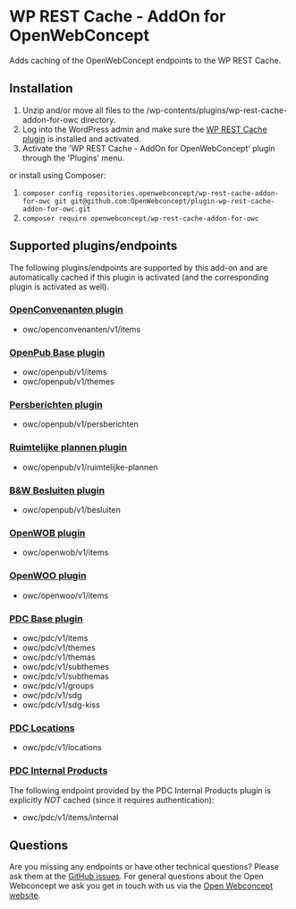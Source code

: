 # WP REST Cache - AddOn for OpenWebConcept

Adds caching of the OpenWebConcept endpoints to the WP REST Cache.

## Installation

1. Unzip and/or move all files to the /wp-contents/plugins/wp-rest-cache-addon-for-owc directory.
2. Log into the WordPress admin and make sure the [WP REST Cache plugin](https://wordpress.org/plugins/wp-rest-cache/) is installed and activated.
3. Activate the 'WP REST Cache - AddOn for OpenWebConcept' plugin through the 'Plugins' menu.

or install using Composer:

1. `composer config repositories.openwebconcept/wp-rest-cache-addon-for-owc git git@github.com:OpenWebconcept/plugin-wp-rest-cache-addon-for-owc.git`
2. `composer require openwebconcept/wp-rest-cache-addon-for-owc`

## Supported plugins/endpoints

The following plugins/endpoints are supported by this add-on and are automatically cached if this plugin is activated (and the corresponding plugin is activated as well).

### [OpenConvenanten plugin](https://github.com/OpenWebconcept/plugin-openconvenanten)

* owc/openconvenanten/v1/items

### [OpenPub Base plugin](https://github.com/OpenWebconcept/plugin-openpub-base)

* owc/openpub/v1/items
* owc/openpub/v1/themes

### [Persberichten plugin](https://github.com/OpenWebconcept/plugin-openpub-persberichten)

* owc/openpub/v1/persberichten

### [Ruimtelijke plannen plugin](https://github.com/OpenWebconcept/plugin-ruimtelijke-plannen)

* owc/openpub/v1/ruimtelijke-plannen

### [B&W Besluiten plugin](https://github.com/OpenWebconcept/plugin-b-w-besluiten)

* owc/openpub/v1/besluiten

### [OpenWOB plugin](https://github.com/OpenWebconcept/plugin-openwob)

* owc/openwob/v1/items

### [OpenWOO plugin](https://github.com/OpenWebconcept/plugin-openwoo)

* owc/openwoo/v1/items

### [PDC Base plugin](https://github.com/OpenWebconcept/plugin-pdc-base)

* owc/pdc/v1/items
* owc/pdc/v1/themes
* owc/pdc/v1/themas
* owc/pdc/v1/subthemes
* owc/pdc/v1/subthemas
* owc/pdc/v1/groups
* owc/pdc/v1/sdg
* owc/pdc/v1/sdg-kiss

### [PDC Locations](https://github.com/OpenWebconcept/plugin-pdc-locations)

* owc/pdc/v1/locations

### [PDC Internal Products](https://github.com/OpenWebconcept/plugin-pdc-internal-products)

The following endpoint provided by the PDC Internal Products plugin is explicitly *NOT* cached (since it requires authentication):
* owc/pdc/v1/items/internal

## Questions

Are you missing any endpoints or have other technical questions? Please ask them at the [GitHub issues](https://github.com/OpenWebconcept/plugin-wp-rest-cache-addon-for-owc/issues). For general questions about the Open Webconcept we ask you get in touch with us via the [Open Webconcept website](https://openwebconcept.nl/contact/).